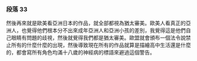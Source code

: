 ### 段落 33

然後再來就是歐美看亞洲日本的作品，就全部都視為猶太審美。歐美人看真正的亞洲人，也覺得他們根本分不出來成年亞洲人和亞洲小孩的差別，我覺得這是他們自己眼睛有問題的歧視，然後就覺得我們都是猶太審美。歐盟就會頒布一個法令說禁止所有的什麼什麼的出現，然後導致現在所有的作品就算是描繪高中生活還是什麼的，都會寫所有角色均滿十八歲的神經病的標語來避過這個警告。
